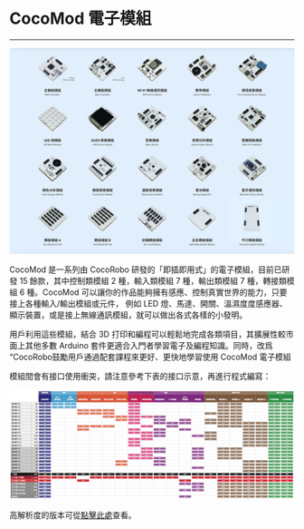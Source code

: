 # CocoMod 電子模組

--- 

![](../media/about-cocomod.png)

CocoMod 是一系列由 CocoRobo 研發的「即插即用式」的電子模組，目前已研發 15 餘款，其中控制類模組 2 種，輸入類模組 7 種，輸出類模組 7 種，轉接類模組 6 種。CocoMod 可以讓你的作品能夠擁有感應、控制真實世界的能力，只要接上各種輸入/輸出模組或元件， 例如 LED 燈、馬達、開關、溫濕度度感應器、顯示裝置，或是接上無線通訊模組，就可以做出各式各樣的小發明。

用戶利用這些模組，結合 3D 打印和編程可以輕鬆地完成各類項目，其擴展性較市面上其他多數 Arduino 套件更適合入門者學習電子及編程知識。同時，改爲 “CocoRobo鼓勵用戶通過配套課程來更好、更快地學習使用 CocoMod 電子模組

模組間會有接口使用衝突，請注意參考下表的接口示意，再進行程式編寫：

![](../media/cocorobo-modules-pinout-map_v2.jpg)

高解析度的版本可從[點擊此處](http://cocorobo.hk/downloads/cocorobo-modules-pinout-map_v2.pdf)查看。

